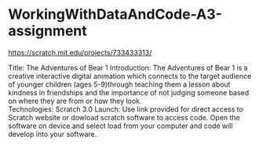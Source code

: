 # WorkingWithDataAndCode-A3-assignment
https://scratch.mit.edu/projects/733433313/

Title: The Adventures of Bear 1 
Introduction: The Adventures of Bear 1 is a creative interactive digital animation which connects to the target audience of younger children (ages 5-9)through teaching them a lesson about kindness in friendships and the importance of not judging someone based on where they are from or how they look.  
Technologies: Scratch 3.0 
Launch: Use link provided for direct access to Scratch website or dowload scratch software to access code. Open the software on device and select load from your computer and code will develop into your software. 
